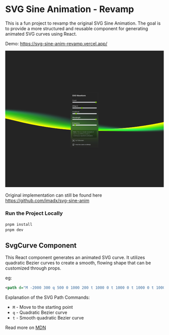 # SVG Sine Animation - Revamp

This is a fun project to revamp the original SVG Sine Animation. The goal is to provide a more structured and reusable
component for generating animated SVG curves using React.

Demo: https://svg-sine-anim-revamp.vercel.app/

[![Watch the Video](docs/demo.png)](docs/demo.mp4)

Original implementation can still be found here https://github.com/imadx/svg-sine-anim

### Run the Project Locally

```bash
pnpm install
pnpm dev
```


## SvgCurve Component

This React component generates an animated SVG curve. It utilizes quadratic Bezier curves to create a smooth, flowing
shape that can be customized through props.

eg: 
```svg
<path d="M -2000 300 q 500 0 1000 200 t 1000 0 t 1000 0 t 1000 0 t 1000 0 t 1000 0 t 1000 0 t 1000 0" fill="none" stroke="hsl(150, 100%, 50%)" stroke-width="10" stroke-linecap="round"></path>
```

Explanation of the SVG Path Commands:
- `M` - Move to the starting point
- `q` - Quadratic Bezier curve
- `t` - Smooth quadratic Bezier curve

Read more on [MDN](https://developer.mozilla.org/en-US/docs/Web/SVG/Tutorial/Paths#path_data)
